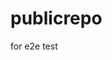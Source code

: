 # publicrepo
for e2e test













































































































































































































































































































































































































































































































































































































































































































































































































































































































































































































































































































































































































































































































































































































































































































































































































































































































































































































































































































































































































































































































































































































































































































































































































































































































































































































































































































































































































































































































































































































































































































































































































































































































































































































































































































































































































































